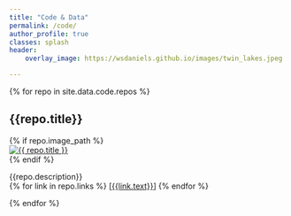 ```yaml
---
title: "Code & Data"
permalink: /code/
author_profile: true
classes: splash
header:
    overlay_image: https://wsdaniels.github.io/images/twin_lakes.jpeg

---
```


<div>
	{% for repo in site.data.code.repos %}
  <h2>{{repo.title}}</h2>
  {% if repo.image_path %}
	<div id="chartContainer">
		<a href=
            {% if repo.links[0].url contains "://" %}
              "{{ repo.links[0].url }}"
            {% else %}
              "{{ repo.links[0].url | relative_url }}"
            {% endif %}
            title="{{ repo.title }}"
        >
        <img class="thumb" src=
          {% if repo.image_path contains "://" %}
            "{{ repo.image_path }}"
          {% else %}
            "{{ repo.image_path | relative_url }}"
          {% endif %}
          alt="{{ repo.title }}">
        </a>
  </div> 
  {% endif %}
  <p>{{repo.description}}
    <br>
  {% for link in repo.links %}
    [<a href="{{link.url}}">{{link.text}}</a>]
  {% endfor %}
  </p>
	{% endfor %}
</div>
		